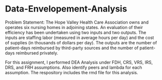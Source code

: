 # Data-Envelopement-Analysis

Problem Statement: The Hope Valley Health Care Association owns and operates six nursing homes in adjoining states. An evaluation of their efficiency has been undertaken using two inputs and two outputs. The inputs are staffing labor (measured in average hours per day) and the cost of supplies (in thousands of dollars per day). The outputs are the number of patient-days reimbursed by third-party sources and the number of patient-days reimbursed privately.

For this assignment, I performed DEA Analysis under FDH, CRS, VRS, IRS, DRS, and FRH assumptions. Also identify peers and lambda for each assumption. The respository includes the rmd file for this analysis.
